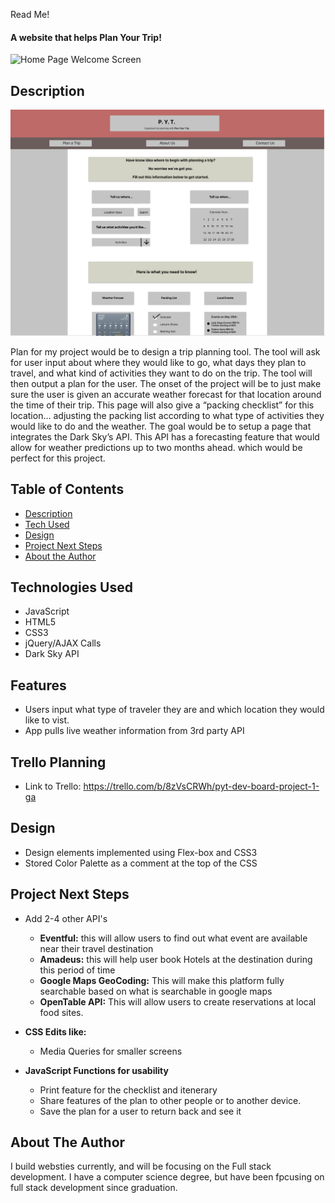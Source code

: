 Read Me!
#### A website that helps Plan Your Trip!
<img src="https://h1n3s1ght.github.io/plan_your_trip/" alt="Home Page Welcome Screen"/>


## Description

<img src="./img/WireFrame_project1.png">

Plan for my project would be to design a trip planning tool. The tool will ask for user input about where they would like to go, what days they plan to travel, and what kind of activities they want to do on the trip. The tool will then output a plan for the user.
The onset of the project will be to just make sure the user is given an accurate weather forecast for that location around the time of their trip. This page will also give a “packing checklist” for this location… adjusting the packing list according to what type of activities they would like to do and the weather. The goal would be to setup a page that integrates the Dark Sky’s API. This API has a forecasting feature that would allow for weather predictions up to two months ahead. which would be perfect for this project.

## Table of Contents
* [Description](#technologiesused)
* [Tech Used](#features)
* [Design](#design)
* [Project Next Steps](#nextsteps)
* [About the Author](#author)

## <a name="technologiesused"></a>Technologies Used
* JavaScript
* HTML5
* CSS3
* jQuery/AJAX Calls
* Dark Sky API


## Features
* Users input what type of traveler they are and which location they would like to vist. 
* App pulls live weather information from 3rd party API


## Trello Planning
* Link to Trello: https://trello.com/b/8zVsCRWh/pyt-dev-board-project-1-ga

## <a name="design"></a>Design
* Design elements implemented using Flex-box and CSS3
* Stored Color Palette as a comment at the top of the CSS


## <a name="nextsteps"></a>Project Next Steps
* Add 2-4 other API's
    * <strong>Eventful:</strong> this will allow users to find out what event are available near their travel destination
    * <strong>Amadeus:</strong> this will help user book Hotels at the destination during this period of time
    * <strong>Google Maps GeoCoding:</strong> This will make this platform fully searchable based on what is searchable in google maps
    * <strong>OpenTable API:</strong> This will allow users to create reservations at local food sites. 

* <strong>CSS Edits like:</strong>
    * Media Queries for smaller screens

* <strong>JavaScript Functions for usability</strong>
    * Print feature for the checklist and itenerary
    * Share features of the plan to other people or to another device.
    * Save the plan for a user to return back and see it


## <a name="author"></a>About The Author
I build websties currently, and will be focusing on the Full stack development. I have a computer science degree, but have been fpcusing on full stack development since graduation. 

    
